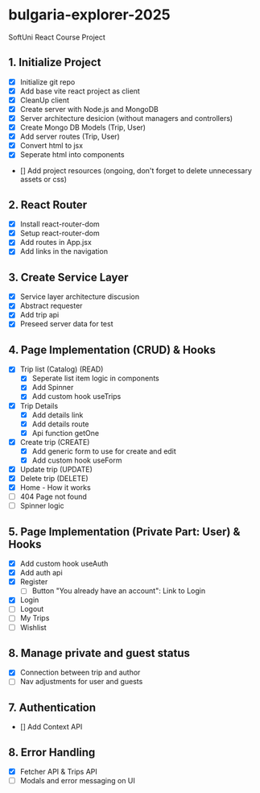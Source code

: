 # bulgaria-explorer-2025
SoftUni React Course Project

## 1. Initialize Project
- [x] Initialize git repo
- [x] Add base vite react project as client
- [x] CleanUp client
- [x] Create server with Node.js and MongoDB
- [x] Server architecture desicion (without managers and controllers)
- [x] Create Mongo DB Models (Trip, User)
- [x] Add server routes (Trip, User)
- [x] Convert html to jsx
- [x] Seperate html into components
- [] Add project resources (ongoing, don't forget to delete unnecessary assets or css)
## 2. React Router
- [x] Install react-router-dom
- [x] Setup react-router-dom
- [x] Add routes in App.jsx
- [x] Add links in the navigation
## 3. Create Service Layer
- [x] Service layer architecture discusion
- [x] Abstract requester
- [x] Add trip api
- [x] Preseed server data for test
## 4. Page Implementation (CRUD) & Hooks
- [x] Trip list (Catalog) (READ)
  - [x] Seperate list item logic in components
  - [x] Add Spinner
  - [x] Add custom hook useTrips
- [x] Trip Details
  - [x] Add details link
  - [x] Add details route
  - [x] Api function getOne
- [x] Create trip (CREATE)
  - [x] Add generic form to use for create and edit
  - [x] Add custom hook useForm
- [x] Update trip (UPDATE)
- [x] Delete trip (DELETE)
- [x] Home - How it works
- [ ] 404 Page not found
- [ ] Spinner logic
## 5. Page Implementation (Private Part: User) & Hooks
- [x] Add custom hook useAuth
- [x] Add auth api
- [x] Register
  - [ ] Button "You already have an account": Link to Login
- [x] Login
- [ ] Logout
- [ ] My Trips
- [ ] Wishlist
## 8. Manage private and guest status 
- [x] Connection between trip and author
- [ ] Nav adjustments for user and guests
## 7. Authentication
- [] Add Context API 
## 8. Error Handling
- [x] Fetcher API & Trips API
- [ ] Modals and error messaging on UI
